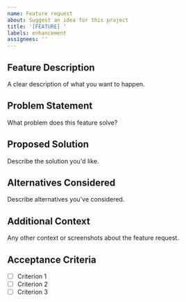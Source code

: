 ```yaml
---
name: Feature request
about: Suggest an idea for this project
title: '[FEATURE] '
labels: enhancement
assignees: ''
---
```


## Feature Description
A clear description of what you want to happen.

## Problem Statement
What problem does this feature solve?

## Proposed Solution
Describe the solution you'd like.

## Alternatives Considered
Describe alternatives you've considered.

## Additional Context
Any other context or screenshots about the feature request.

## Acceptance Criteria
- [ ] Criterion 1
- [ ] Criterion 2
- [ ] Criterion 3
